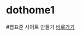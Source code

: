 # dothome1

#웹표준 사이트 만들기
<a href="https://seoyein0322.github.io/dothome1/webstandard/index.html"> 바로가기 </a>
